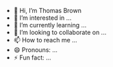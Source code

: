 - 👋 Hi, I’m Thomas Brown
- 👀 I’m interested in ...
- 🌱 I’m currently learning ...
- 💞️ I’m looking to collaborate on ...
- 📫 How to reach me ...
- 😄 Pronouns: ...
- ⚡ Fun fact: ...

<!---
xGodai/xGodai is a ✨ special ✨ repository because its `README.md` (this file) appears on your GitHub profile.
You can click the Preview link to take a look at your changes.
--->
